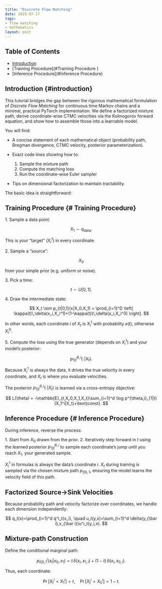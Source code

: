 ```yaml
---
title: "Discrete Flow Matching"
date: 2025-07-17
tags:
- flow matching 
- mathematics
layout: post
---
```




<!-- Load MathJax so LaTeX renders in GitHub Pages without touching layouts -->
<script>
  window.MathJax = {
    tex: {
      inlineMath: [['\\(','\\)'], ['\\[','\\]']]
    }
  };
</script>
<script src="https://cdn.jsdelivr.net/npm/mathjax@3/es5/tex-mml-chtml.js"></script>


## Table of Contents
- [Introduction](#introduction)
- [Training Procedure](#Training Procedure )
- [Inference Procedure](#Inference Procedure)


## Introduction {#introduction} 

This tutorial bridges the gap between the rigorous mathematical formulation of $\textit{Discrete Flow Matching}$ for continuous time Markov chains and a minimal, practical PyTorch implementation. We define a factorized mixture path, derive coordinate-wise CTMC velocities via the Kolmogorov forward equation, and show how to assemble those into a learnable model.

You will find:

* A concise statement of each mathematical object (probability path, Bregman divergence, CTMC velocity, posterior parameterization).
* Exact code lines showing how to:

  1. Sample the mixture path
  2. Compute the matching loss
  3. Run the coordinate-wise Euler sampler
* Tips on dimensional factorization to maintain tractability.

The basic idea is straightforward:



## Training Procedure {# Training Procedure}

1\. Sample a data point:

$$
X_1 \sim q_{\mathrm{data}}.
$$

This is your “target” $(X_i^1)$ in every coordinate.

2\. Sample a “source”:

$$
X_0
$$

from your simple prior (e.g. uniform or noise).

3\. Pick a time:

$$
t \sim U[0,1].
$$

4\. Draw the intermediate state:

$$
X_t \sim p_{t|0,1}(x|X_0,X_1) = \prod_{i=1}^D \left[ \kappa(t)\,\delta(x_i,X_i^1)+(1-\kappa(t))\,\delta(x_i,X_i^0) \right].
$$

In other words, each coordinate $i$ of $X_t$ is $X_i^1$ with probability $\kappa(t)$, otherwise $X_i^0$.

5\. Compute the loss using the true generator (depends on $X_i^1$) and your model’s posterior:

$$
p^{\theta,i}_{1|t}(\cdot|X_t).
$$

Because $X_i^1$ is always the data, it drives the true velocity in every coordinate, and $X_t$ is where you evaluate velocities.

The posterior $p^{\theta,i}_{1|t}(\cdot|X_t)$ is learned via a cross-entropy objective:

$$
L(\theta) = -\mathbb{E}_{t,X_0,X_1,X_t}\sum_{i=1}^d \log p^{\theta,i}_{1|t}(X_1^i|X_t)+\text{const}.
$$

## Inference Procedure {# Inference Procedure}

During inference, reverse the process:

1\. Start from $X_0$ drawn from the prior.
2\. Iteratively step forward in $t$ using the learned posterior $p^{\theta,i}_{1|t}$ to sample each coordinate’s jump until you reach $X_1$, your generated sample.

$X_i^1$ in formulas is always the data’s coordinate $i$.
$X_t$ during training is sampled via the chosen mixture path $p_{t|0,1}$, ensuring the model learns the velocity field of this path.

## Factorized Source→Sink Velocities

Because probability path and velocity factorize over coordinates, we handle each dimension independently:

$$
q_t(x)=\prod_{i=1}^d q^i_t(x_i), \quad u_t(y,x)=\sum_{i=1}^d \delta(y_{\bar i},x_{\bar i})u^i_t(y_i,x).
$$

## Mixture-path Construction

Define the conditional marginal path:

$$
p^i_{t|0,1}(x_i|x_0,x_1)=t\,\delta(x_i,x_{1,i})+(1-t)\,\delta(x_i,x_{0,i}).
$$

Thus, each coordinate:

$$
\Pr[X_t^i=X_1^i]=t, \quad \Pr[X_t^i=X_0^i]=1-t.
$$

